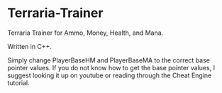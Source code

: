 # Terraria-Trainer
Terraria Trainer for Ammo, Money, Health, and Mana. 

Written in C++. 

Simply change PlayerBaseHM and PlayerBaseMA to the correct base pointer values. If you do not know how to get the base pointer values, I suggest looking it up on youtube or reading through the Cheat Engine tutorial.
